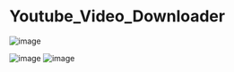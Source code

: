 # Youtube_Video_Downloader
![image](https://user-images.githubusercontent.com/56937775/129455895-5df15848-096b-46ab-be05-b1600743ad68.png)

![image](https://user-images.githubusercontent.com/56937775/129455898-f53f8edc-88e5-48b2-aff7-0200b77b6b93.png)
![image](https://user-images.githubusercontent.com/56937775/129455904-531f8f05-8122-400e-bd03-cbc563268a2f.png)

